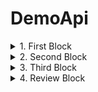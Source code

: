 # DemoApi
<details>
<summary>1. First Block</summary>
![image](https://user-images.githubusercontent.com/25688533/206120606-ae2fa3da-573a-4bf5-858b-b8ce942320d6.png)
</details>
<details>
<summary>2. Second Block</summary>
![image](https://user-images.githubusercontent.com/25688533/206121286-b4354071-d0da-45e2-97f8-338eb144ee2f.png)
</details>
<details>
<summary>3. Third Block</summary>
![image](https://user-images.githubusercontent.com/25688533/206122118-05f7f1af-cc52-4145-bef7-a0676b5690cc.png)
</details>
<details>
<summary>4. Review Block</summary>
</details>
